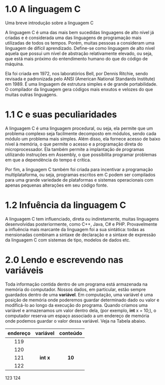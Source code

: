 # 1.0 A linguagem C
Uma breve introdução sobre a linguagem C

A linguagem C é uma das mais bem sucedidas linguagens de alto nível já criadas e é considerada uma das linguagens de programação mais utilizadas de todos os tempos. Porém, muitas pessoas a consideram uma linguagem de difícil aprendizado.
Define-se como linguagem de alto nível aquela que possui um nível de abstração relativamente elevado, ou seja, que está mais próximo do entendimento humano do que do código de máquina.

Ela foi criada em 1972, nos laboratórios Bell, por Dennis Ritchie, sendo revisada e padronizada pelo ANSI (American National Standards Institute) em 1989. É uma linguagem de estrutura simples e de grande portabilidade. O compilador da linguagem gera códigos mais enxutos e velozes do que muitas outras linguagens.

# 1.1 C e suas peculiaridades

A linguagem C é uma linguagem procedural, ou seja, ela permite que um problema complexo seja facilmente decomposto em módulos, sendo cada módulo um problema mais simples. Além disso, ela fornece acesso de baixo nível à memória, o que permite o acesso e a programação direta do microprocessador. Ela também permite a implantação de programas utilizando instruções em Assembly, o que possibilita programar problemas em que a dependência do tempo é crítica.

Por fim, a linguagem C também foi criada para incentivar a programação multiplataforma, ou seja, programas escritos em C podem ser compilados para uma grande variedade de plataformas e sistemas operacionais com apenas pequenas alterações em seu código fonte.

# 1.2 Infuência da linguagem C

A linguagem C tem influenciado, direta ou indiretamente, muitas linguagens desenvolvidas posteriormente, como C++, Java, C# e PHP. Provavelmente a influência mais marcante da linguagem foi a sua sintática: todas as mensionadas combinam a sintaxe de declaração e a sintaxe de expressão da linguagem C com sistemas de tipo, modelos de dados etc.

# 2.0 Lendo e escrevendo nas variáveis

Toda informação contida dentro de um programa está armazenada na memória do computador. Nossos dados, em particular, estão sempre guardados dentro de uma **variável**. Em computação, uma variável é uma posição de memória onde poderemos guardar determinado dado ou valor e modificá-lo ao longo da execução do programa.
Quando criamos uma variável e armazenamos um valor dentro dela, (por exemplo, **int** x = 10;), o computador reserva um espaço associado a um endereço de memória onde podemos guardar o valor dessa variável. Veja na Tabela abaixo.
                
endereço  | variável | conteúdo
:-------: | :------: | :------:
119       | 
120       | 
121       | **int x**|  **10**
122       | 
123
124
